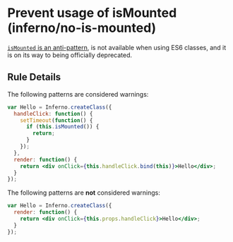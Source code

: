 # Prevent usage of isMounted (inferno/no-is-mounted)

[`isMounted` is an anti-pattern][anti-pattern], is not available when using ES6 classes, and it is on its way to being officially deprecated.

[anti-pattern]: https://facebook.github.io/inferno/blog/2015/12/16/ismounted-antipattern.html

## Rule Details

The following patterns are considered warnings:

```jsx
var Hello = Inferno.createClass({
  handleClick: function() {
    setTimeout(function() {
      if (this.isMounted()) {
        return;
      }
    });
  },
  render: function() {
    return <div onClick={this.handleClick.bind(this)}>Hello</div>;
  }
});
```

The following patterns are **not** considered warnings:

```jsx
var Hello = Inferno.createClass({
  render: function() {
    return <div onClick={this.props.handleClick}>Hello</div>;
  }
});
```
